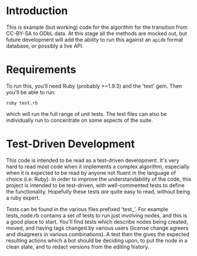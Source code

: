 # Introduction

This is example (but working) code for the algorithm for the
transition from CC-BY-SA to ODbL data. At this stage all the methods
are mocked out, but future development will add the ability to run
this against an `apidb` format database, or possibly a live API.

# Requirements

To run this, you'll need Ruby (probably >=1.9.3) and the 'text'
gem. Then you'll be able to run:

 `ruby test.rb`

which will run the full range of unit tests. The test files can also
be individually run to concentrate on some aspects of the suite.

# Test-Driven Development

This code is intended to be read as a test-driven development. It's
very hard to read most code when it implements a complex algorithm,
especially when it is expected to be read by anyone not fluent in the
language of choice (i.e: Ruby). In order to improve the
understandability of the code, this project is intended to be
test-driven, with well-commented tests to define the functionality.
Hopefully these tests *are* quite easy to read, without being a ruby
expert.

Tests can be found in the various files prefixed 'test_'. For example
tests_node.rb contains a set of tests to run just involving nodes,
and this is a good place to start. You'll find tests which describe
nodes being created, moved, and having tags changed by various users
 (license change agreers and disagreers in various combinations).
A test then the gives the expected resulting actions which a bot
should be deciding upon, to put the node in a clean state, and to
redact versions from the editing history.

